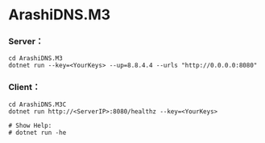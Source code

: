 # ArashiDNS.M3
### Server：
```
cd ArashiDNS.M3
dotnet run --key=<YourKeys> --up=8.8.4.4 --urls "http://0.0.0.0:8080"
```
### Client：
```
cd ArashiDNS.M3C
dotnet run http://<ServerIP>:8080/healthz --key=<YourKeys>

# Show Help:
# dotnet run -he
```
